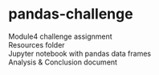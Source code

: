 # pandas-challenge
Module4 challenge assignment</br>
Resources folder</br>
Jupyter notebook with pandas data frames</br>
Analysis & Conclusion document</br>